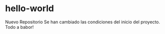 # hello-world
Nuevo Repositorio
Se han cambiado las condiciones del inicio del proyecto. Todo a babor!
